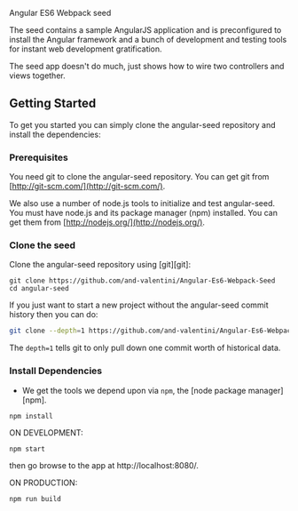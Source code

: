 Angular ES6 Webpack seed

The seed contains a sample AngularJS application and is preconfigured to install the Angular
framework and a bunch of development and testing tools for instant web development gratification.

The seed app doesn't do much, just shows how to wire two controllers and views together.


## Getting Started

To get you started you can simply clone the angular-seed repository and install the dependencies:

### Prerequisites

You need git to clone the angular-seed repository. You can get git from
[http://git-scm.com/](http://git-scm.com/).

We also use a number of node.js tools to initialize and test angular-seed. You must have node.js and
its package manager (npm) installed.  You can get them from [http://nodejs.org/](http://nodejs.org/).

### Clone the seed

Clone the angular-seed repository using [git][git]:

```
git clone https://github.com/and-valentini/Angular-Es6-Webpack-Seed
cd angular-seed
```

If you just want to start a new project without the angular-seed commit history then you can do:

```bash
git clone --depth=1 https://github.com/and-valentini/Angular-Es6-Webpack-Seed <your-project-name>
```

The `depth=1` tells git to only pull down one commit worth of historical data.

### Install Dependencies
* We get the tools we depend upon via `npm`, the [node package manager][npm].

```
npm install
```

ON DEVELOPMENT:
```
npm start
```
then go browse to the app at http://localhost:8080/.

ON PRODUCTION:
```
npm run build
```
